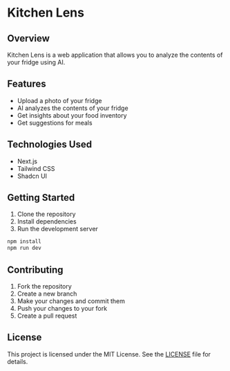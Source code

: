 # Kitchen Lens

## Overview

Kitchen Lens is a web application that allows you to analyze the contents of your fridge using AI.

## Features

- Upload a photo of your fridge
- AI analyzes the contents of your fridge
- Get insights about your food inventory
- Get suggestions for meals

## Technologies Used

- Next.js
- Tailwind CSS
- Shadcn UI

## Getting Started

1. Clone the repository
2. Install dependencies
3. Run the development server

```bash
npm install
npm run dev
```

## Contributing

1. Fork the repository
2. Create a new branch
3. Make your changes and commit them
4. Push your changes to your fork
5. Create a pull request

## License

This project is licensed under the MIT License. See the [LICENSE](LICENSE) file for details.
